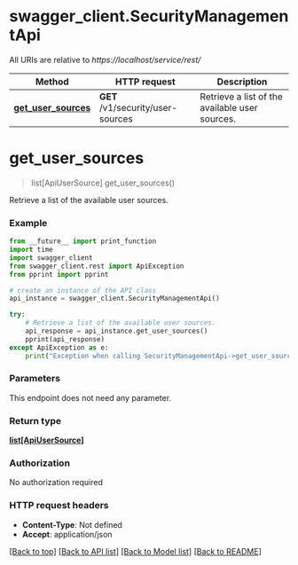 # swagger_client.SecurityManagementApi

All URIs are relative to *https://localhost/service/rest/*

Method | HTTP request | Description
------------- | ------------- | -------------
[**get_user_sources**](SecurityManagementApi.md#get_user_sources) | **GET** /v1/security/user-sources | Retrieve a list of the available user sources.


# **get_user_sources**
> list[ApiUserSource] get_user_sources()

Retrieve a list of the available user sources.



### Example
```python
from __future__ import print_function
import time
import swagger_client
from swagger_client.rest import ApiException
from pprint import pprint

# create an instance of the API class
api_instance = swagger_client.SecurityManagementApi()

try:
    # Retrieve a list of the available user sources.
    api_response = api_instance.get_user_sources()
    pprint(api_response)
except ApiException as e:
    print("Exception when calling SecurityManagementApi->get_user_sources: %s\n" % e)
```

### Parameters
This endpoint does not need any parameter.

### Return type

[**list[ApiUserSource]**](ApiUserSource.md)

### Authorization

No authorization required

### HTTP request headers

 - **Content-Type**: Not defined
 - **Accept**: application/json

[[Back to top]](#) [[Back to API list]](../README.md#documentation-for-api-endpoints) [[Back to Model list]](../README.md#documentation-for-models) [[Back to README]](../README.md)

